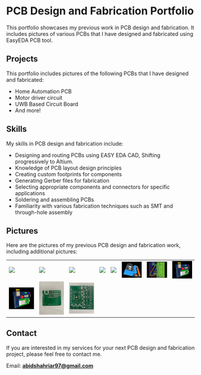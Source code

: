 # PCB Design and Fabrication Portfolio
This portfolio showcases my previous work in PCB design and fabrication. It includes pictures of various PCBs that I have designed and fabricated using EasyEDA PCB tool.

## Projects
This portfolio includes pictures of the following PCBs that I have designed and fabricated:

- Home Automation PCB
- Motor driver circuit
- UWB Based Circuit Board
- And more!

## Skills
My skills in PCB design and fabrication include:

- Designing and routing PCBs using EASY EDA CAD, Shifting progressively to Altium.
- Knowledge of PCB layout design principles
- Creating custom footprints for components
- Generating Gerber files for fabrication
- Selecting appropriate components and connectors for specific applications
- Soldering and assembling PCBs
- Familiarity with various fabrication techniques such as SMT and through-hole assembly

## Pictures
Here are the pictures of my previous PCB design and fabrication work, including additional pictures:

|  |  |  |  |  |  |  |  |
| ------- | ------- | ------- | ------- | ------- | ------- | ------- | ------- |
| <img src='pcb_images/Screenshot 2023-08-29 at 3.39.42 PM' width='300' /> | <img src='pcb_images/cytron-1.png' width='300' /> | <img src='pcb_images/Screenshot 2023-08-29 at 3.39.46 PM' width='300' /> | <img src='pcb_images/Screenshot 2023-08-29 at 3.39.46 PM' width='300' /> | <img src='pcb_images/esp 32.jpeg' width='300' /> | <img src='pcb_images/esp32 s.jpeg' width='300' /> | <img src='pcb_images/esp32.jpeg' width='300' /> | <img src='pcb_images/uwb 3d.jpeg' width='300' /> |
| <img src='pcb_images/uwb 3d.jpeg' width='300' /> | <img src='pcb_images/UWB Based Chip.jpeg' width='300' /> | <img src='pcb_images/Home Automation.jpeg' width='300' /> |  |  |  |  |  |

## Contact
If you are interested in my services for your next PCB design and fabrication project, please feel free to contact me.

Email: **abidshahriar97@gmail.com**
